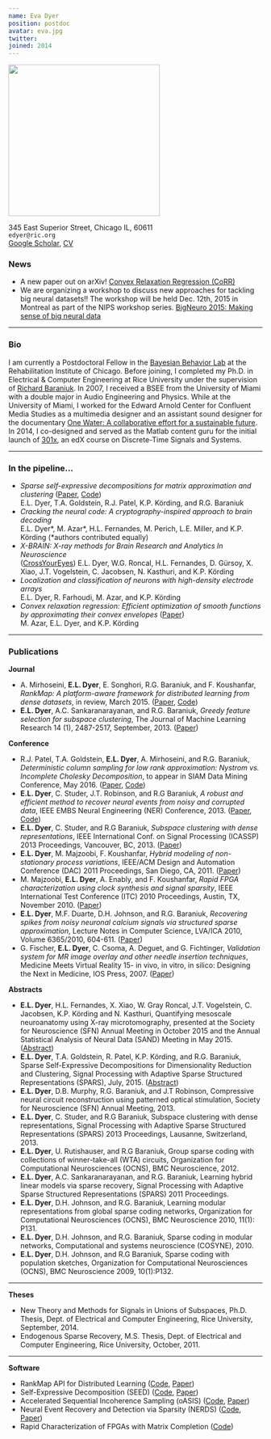 ```yaml
---
name: Eva Dyer
position: postdoc
avatar: eva.jpg
twitter:
joined: 2014
---
```


<img width="300" src="{{site.baseurl}}/images/people/{{page.avatar}}">

<i class="fa fa-building"></i> 345 East Superior Street, Chicago IL, 60611<br>
<i class="fa fa-envelope-o"></i> `edyer@ric.org`<br>
<i class="fa fa-external-link"></i>
 [Google Scholar](https://scholar.google.com/citations?user=Sb_jcHcAAAAJ&hl=en&oi=ao), [CV](https://www.dropbox.com/s/5ynd3f9uixkdb1e/Dyer_CV.pdf?dl=0)

### News

- A new paper out on arXiv! [Convex Relaxation Regression (CoRR)](http://arxiv.org/abs/1602.02191)
- We are organizing a workshop to discuss new approaches for tackling big neural datasets!! The workshop will be held Dec. 12th, 2015 in Montreal as part of the NIPS workshop series. [BigNeuro 2015: Making sense of big neural data](http://evadyer.github.io/)

<hr>

### Bio


I am currently a Postdoctoral Fellow in the [Bayesian Behavior Lab](http://klab.smpp.northwestern.edu/wiki/index.php5/Main_Page) at the Rehabilitation Institute of Chicago. Before joining, I completed my Ph.D. in Electrical & Computer Engineering at Rice University under the supervision of [Richard Baraniuk](http://web.ece.rice.edu/richb/). In 2007, I received a BSEE from the University of Miami with a double major in Audio Engineering and Physics. While at the University of Miami, I worked for the Edward Arnold Center for Confluent Media Studies as a multimedia designer and an assistant sound designer for the documentary [One Water: A collaborative effort for a sustainable future](http://www.onewater.org/movie). In 2014, I co-designed and served as the Matlab content guru for the initial launch of [301x](https://www.edx.org/course/discrete-time-signals-systems-part-1-ricex-elec301-1x), an edX course on Discrete-Time Signals and Systems.

<hr>

### In the pipeline...

- _Sparse self-expressive decompositions for matrix approximation and clustering_ ([Paper](http://arxiv.org/abs/1505.00824), [Code]())<br>
E.L. Dyer, T.A. Goldstein, R.J. Patel, K.P. Körding, and R.G. Baraniuk
- _Cracking the neural code: A cryptography-inspired approach to brain decoding_<br>
E.L. Dyer\*, M. Azar\*, H.L. Fernandes, M. Perich, L.E. Miller, and K.P. Körding (\*authors contributed equally)
- _X-BRAIN: X-ray methods for Brain Research and Analytics In Neuroscience_<br> ([CrossYourEyes](http://klab.smpp.northwestern.edu/wiki/images/1/1e/0072.gif))
E.L. Dyer, W.G. Roncal, H.L. Fernandes, D. Gürsoy, X. Xiao, J.T. Vogelstein, C. Jacobsen, N. Kasthuri, and K.P. Körding
- _Localization and classification of neurons with high-density electrode arrays_<br>
E.L. Dyer, R. Farhoudi, M. Azar, and K.P. Körding
- _Convex relaxation regression: Efficient optimization of smooth functions by approximating their convex envelopes_ ([Paper](http://arxiv.org/abs/1602.02191))<br>
M. Azar, E.L. Dyer, and K.P. Körding

<hr>

### Publications

**Journal**

- A. Mirhoseini, **E.L. Dyer**, E. Songhori, R.G. Baraniuk, and F. Koushanfar, _RankMap: A platform-aware framework for distributed learning from dense datasets_, in review, March 2015. ([Paper](http://arxiv.org/abs/1503.08169), [Code](https://github.com/azalia/RankMap))
- **E.L. Dyer**, A.C. Sankaranarayanan, and R.G. Baraniuk, _Greedy feature selection for subspace clustering_, The Journal of Machine Learning Research 14 (1), 2487-2517, September, 2013. ([Paper](https://www.dropbox.com/s/ll13utoiezvnbc6/Dyer_JMLR13.pdf?dl=0))

**Conference**

- R.J. Patel, T.A. Goldstein, **E.L. Dyer**, A. Mirhoseini, and R.G. Baraniuk, _Deterministic column sampling for low rank approximation: Nystrom vs. Incomplete Cholesky Decomposition_, to appear in SIAM Data Mining Conference, May 2016. ([Paper](https://www.dropbox.com/s/o4wl96k2hdxxuhf/Patel_SDM2016.pdf?dl=0), [Code](https://bitbucket.org/rjp2/oasis/))
- **E.L. Dyer**, C. Studer, J.T. Robinson, and R.G Baraniuk, _A robust and efficient method to recover neural events from noisy and corrupted data_, IEEE EMBS Neural Engineering (NER) Conference, 2013. ([Paper](https://www.dropbox.com/s/9bse7aly4bqh2d0/Dyer_EMBS2014.pdf?dl=0), [Code](https://github.com/KordingLab/nerds))
- **E.L. Dyer**, C. Studer, and R.G Baraniuk, _Subspace clustering with dense representations_, IEEE International Conf. on Signal Processing (ICASSP) 2013 Proceedings, Vancouver, BC, 2013. ([Paper](https://www.dropbox.com/s/7yr34ifdhbbp4h7/Dyer_ICASSP2013.pdf?dl=0))
- **E.L. Dyer**, M. Majzoobi, F. Koushanfar, _Hybrid modeling of non-stationary process variations_, IEEE/ACM Design and Automation Conference (DAC) 2011 Proceedings, San Diego, CA, 2011. ([Paper](https://www.dropbox.com/s/ez16ijczply4fvq/Dyer_DAC2011.pdf?dl=0))
- M. Majzoobi, **E.L. Dyer**, A. Enably, and F. Koushanfar, _Rapid FPGA characterization using clock synthesis and signal sparsity_, IEEE International Test Conference (ITC) 2010 Proceedings, Austin, TX, November 2010. ([Paper](https://www.dropbox.com/s/0llytz2o5iw47mq/Majzoobi_ITC2010.pdf?dl=0))
- **E.L. Dyer**, M.F. Duarte, D.H. Johnson, and R.G. Baraniuk, _Recovering spikes from noisy neuronal calcium signals via structured sparse approximation_, Lecture Notes in Computer Science, LVA/ICA 2010, Volume 6365/2010, 604-611. ([Paper](https://www.dropbox.com/s/8qy8n8yeozsyqxf/Dyer_LVA2010.pdf?dl=0))
- G. Fischer, **E.L. Dyer**, C. Csoma, A. Deguet, and G. Fichtinger, _Validation system for MR image overlay and other needle insertion techniques_, Medicine Meets Virtual Reality 15- in vivo, in vitro, in silico: Designing the Next in Medicine, IOS Press, 2007. ([Paper](https://www.dropbox.com/s/qkaaae97gafxug5/Fischer_MMVR15.pdf?dl=0))


**Abstracts**

- **E.L. Dyer**, H.L. Fernandes, X. Xiao, W. Gray Roncal, J.T. Vogelstein, C. Jacobsen, K.P. Körding and N. Kasthuri, Quantifying mesoscale neuroanatomy using X-ray microtomography, presented at the Society for Neuroscience (SFN) Annual Meeting in October 2015 and the Annual Statistical Analysis of Neural Data (SAND) Meeting in May 2015.([Abstract](https://www.dropbox.com/s/dcp0gp8bttgf3bz/Dyer_SFN2015.pdf?dl=0))
- **E.L. Dyer**, T.A. Goldstein, R. Patel, K.P. Körding, and R.G. Baraniuk, Sparse Self-Expressive Decompositions for Dimensionality Reduction and Clustering, Signal Processing with Adaptive Sparse Structured Representations (SPARS), July, 2015. ([Abstract](https://www.dropbox.com/s/vle719pfb6os1cy/Dyer_SPARS2015.pdf?dl=0))
- **E.L. Dyer**, D.B. Murphy, R.G. Baraniuk, and J.T Robinson, Compressive neural circuit reconstruction using patterned optical stimulation, Society for Neuroscience (SFN) Annual Meeting, 2013.
- **E.L. Dyer**, C. Studer, and R.G Baraniuk, Subspace clustering with dense representations, Signal Processing with Adaptive Sparse Structured Representations (SPARS) 2013 Proceedings, Lausanne, Switzerland, 2013.
- **E.L. Dyer**, U. Rutishauser, and R.G Baraniuk, Group sparse coding with collections of winner-take-all (WTA) circuits, Organization for Computational Neurosciences (OCNS), BMC Neuroscience, 2012.
- **E.L. Dyer**, A.C. Sankaranarayanan, and R.G. Baraniuk, Learning hybrid linear models via sparse recovery, Signal Processing with Adaptive Sparse Structured Representations (SPARS) 2011 Proceedings.
- **E.L. Dyer**, D.H. Johnson, and R.G. Baraniuk, Learning modular representations from global sparse coding networks, Organization for Computational Neurosciences (OCNS), BMC Neuroscience 2010, 11(1): P131.
- **E.L. Dyer**, D.H. Johnson, and R.G. Baraniuk, Sparse coding in modular networks, Computational and systems neuroscience (COSYNE), 2010.
- **E.L. Dyer**, D.H. Johnson, and R.G Baraniuk, Sparse coding with population sketches, Organization for Computational Neurosciences (OCNS), BMC Neuroscience 2009, 10(1):P132.

<hr>

**Theses**

- New Theory and Methods for Signals in Unions of Subspaces, Ph.D. Thesis, Dept. of Electrical and Computer Engineering, Rice University, September, 2014.
- Endogenous Sparse Recovery, M.S. Thesis, Dept. of Electrical and Computer Engineering, Rice University, October, 2011.

<hr>

**Software**

- RankMap API for Distributed Learning ([Code](https://github.com/azalia/RankMap), [Paper](http://arxiv.org/abs/1503.08169))
- Self-Expressive Decomposition (SEED) ([Code](https://github.com/KordingLab/SEED), [Paper](http://arxiv.org/abs/1505.00824))
- Accelerated Sequential Incoherence Sampling (oASIS) ([Code](https://bitbucket.org/rjp2/oasis/), [Paper](http://arxiv.org/abs/1505.05208))
- Neural Event Recovery and Detection via Sparsity (NERDS) ([Code](https://github.com/KordingLab/nerds), [Paper](http://www.ece.rice.edu/~eld1/pubs/Dyer_ICASSP2013.pdf))
- Rapid Characterization of FPGAs with Matrix Completion ([Code](http://www.ece.rice.edu/~eld1/software/RapidFPGA.zip))
